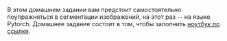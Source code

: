 В этом домашнем задании вам предстоит самостоятельно поупражняться в сегментации изображений, на этот раз -- на языке Pytorch. Домашнее задание состоит в том, чтобы заполнить [ноутбук по ссылке](https://colab.research.google.com/drive/1_hZOWKlLipw_iKecEMxXeVWm95PYxQvi?usp=sharing).
